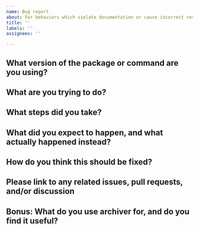 ```yaml
---
name: Bug report
about: For behaviors which violate documentation or cause incorrect results
title: ''
labels: ''
assignees: ''

---
```


<!--
This template is for bug reports! (If your issue doesn't fit this template, it's probably a feature request instead.)
To fill out this template, simply replace these comments with your answers.
Please do not skip questions; this will slow down the resolution process.
-->

## What version of the package or command are you using?
<!-- A commit sha or tag is fine -->


## What are you trying to do?
<!-- Please describe clearly what you are trying to do thoroughly enough so that a reader with no context can repeat the same process. -->


## What steps did you take?
<!-- Explain exactly how we can reproduce this bug; attach sample archive files if relevant -->


## What did you expect to happen, and what actually happened instead?
<!-- Please make it clear what the bug actually is -->


## How do you think this should be fixed?
<!-- Being specific by linking to lines of code and even suggesting changes will yield fastest resolution -->


## Please link to any related issues, pull requests, and/or discussion
<!-- This will help add crucial context to your report -->


## Bonus: What do you use archiver for, and do you find it useful?
<!-- We'd like to know! -->
